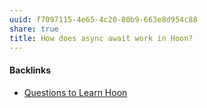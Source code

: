 ```yaml
---
uuid: f7097115-4e65-4c20-80b9-663e8d954c88
share: true
title: How does async await work in Hoon?
---
```

#### Backlinks

* [Questions to Learn Hoon](/ac3f27d3-cec7-4fb7-b0cf-e29269210256)